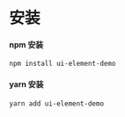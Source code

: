 # 安装

#### npm 安装

```$xslt
npm install ui-element-demo
```

#### yarn 安装

```$xslt
yarn add ui-element-demo
```